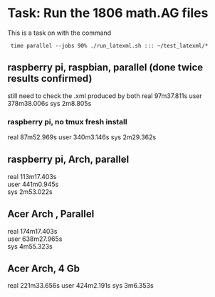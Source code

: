 # Task: Run the 1806 math.AG files 
This is a task on with the command
```
 time parallel --jobs 90% ./run_latexml.sh ::: ~/test_latexml/*
 ```
 
## raspberry pi, raspbian, parallel (done twice results confirmed)
still need to check the .xml produced by both
real    97m37.811s
user    378m38.006s
sys     2m8.805s
### raspberry pi, no tmux fresh install
real    87m52.969s
user    340m3.146s
sys     2m29.362s


## raspberry pi, Arch, parallel
real    113m17.403s                                                             
user    441m0.945s                                                              
sys     2m53.022s     

## Acer Arch , Parallel 
real    174m17.403s                                                             
user    638m27.965s                                                             
sys     4m55.323s    
## Acer Arch, 4 Gb
real    221m33.656s
user    424m2.191s
sys     3m6.353s


